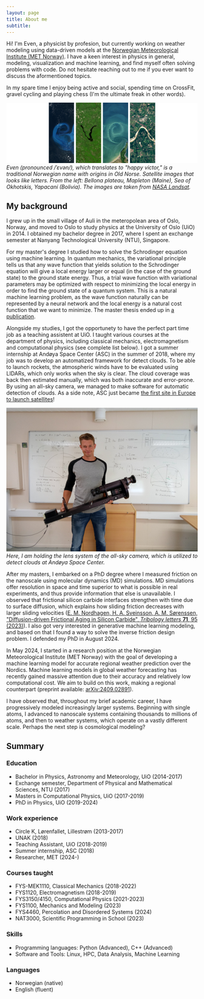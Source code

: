 ```yaml
---
layout: page
title: About me
subtitle:
---
```


Hi! I'm Even, a physicist by profesion, but currently working on weather modeling using data-driven models at the [Norwegian Meteorological Institute (MET Norway)](https://met.no/english). I have a keen interest in physics in general, modeling, visualization and machine learning, and find myself often solving problems with code. Do not hesitate reaching out to me if you ever want to discuss the aformentioned topics.

In my spare time I enjoy being active and social, spending time on CrossFit, gravel cycling and playing chess (I'm the ultimate freak in other words).

![Even](/assets/img/EVEN-2.png)
*Even (pronounced /ˈɛvən/), which translates to "happy victor," is a traditional Norwegian name with origins in Old Norse. Satellite images that looks like letters. From the left: Bellona plateau, Mapleton (Maine), Sea of Okhotskis, Yapacani (Bolivia). The images are taken from [NASA Landsat](https://landsat.gsfc.nasa.gov/apps/YourNameInLandsat-main/index.html).*

## My background
I grew up in the small village of Auli in the meteropolean area of Oslo, Norway, and moved to Oslo to study physics at the University of Oslo (UiO) in 2014. I obtained my bachelor degree in 2017, where I spent an exchange semester at Nanyang Technological University (NTU), Singapore.

For my master's degree I studied how to solve the Schrodinger equation using machine learning. In quantum mechanics, the variational principle tells us that any wave function that yields solution to the Schrodinger equation will give a local energy larger or equal (in the case of the ground state) to the ground state energy. Thus, a trial wave function with variational parameters may be optimized with respect to minimizing the local energy in order to find the ground state of a quantum system. This is a natural machine learning problem, as the wave function naturally can be represented by a neural network and the local energy is a natural cost function that we want to minimize. The master thesis ended up in [a publication](https://www.frontiersin.org/articles/10.3389/fphy.2023.1061580).

Alongside my studies, I got the opportunety to have the perfect part time job as a teaching assistent at UiO. I taught various courses at the department of physics, including classical mechanics, electromagnetism and computational physics (see complete list below). I got a summer internship at Andøya Space Center (ASC) in the summer of 2018, where my job was to develop an automatized framework for detect clouds. To be able to launch rockets, the atmospheric winds have to be evaluated using LIDARs, which only works when the sky is clear. The cloud coverage was back then estimated manually, which was both inaccurate and error-prone. By using an all-sky camera, we managed to make software for automatic detection of clouds. As a side note, ASC just became [the first site in Europe to launch satellites](https://andoyaspace.no/news-articles/andoya-spaceport-officially-opened/)!

![ASC](/assets/img/asc.jpg)
*Here, I am holding the lens system of the all-sky camera, which is utilized to detect clouds at Andøya Space Center.*

After my masters, I embarked on a PhD degree where I measured friction on the nanoscale using molecular dynamics (MD) simulations. MD simulations offer resolution in space and time superior to what is possible in real experiments, and thus provide information that else is unavailable. I observed that frictional silicon carbide interfaces strengthen with time due to surface diffusion, which explains how sliding friction decreases with larger sliding velocities ([E. M. Nordhagen, H. A. Sveinsson, A. M. Sørenssen, "Diffusion-driven Frictional Aging in Silicon Carbide", *Tribology letters* **71**, 95 (2023)](https://doi.org/10.1007/s11249-023-01762-z)). I also got very interested in generative machine learning modeling, and based on that I found a way to solve the inverse friction design problem. I defended my PhD in August 2024. 

In May 2024, I started in a research position at the Norwegian Meteorological Institute (MET Norway) with the goal of developing a machine learning model for accurate regional weather prediction over the Nordics. Machine learning models in global weather forecasting has recently gained massive attention due to their accuracy and relatively low computational cost. We aim to build on this work, making a regional counterpart (preprint available: [arXiv:2409.02891](https://arxiv.org/abs/2409.02891)).

I have observed that, throughout my brief academic career, I have progressively modeled increasingly larger systems. Beginning with single atoms, I advanced to nanoscale systems containing thousands to millions of atoms, and then to weather systems, which operate on a vastly different scale. Perhaps the next step is cosmological modeling?

## Summary
### Education

- Bachelor in Physics, Astronomy and Meteorology, UiO (2014-2017)
- Exchange semester, Department of Physical and Mathematical Sciences, NTU (2017)
- Masters in Computational Physics, UiO (2017-2019)
- PhD in Physics, UiO (2019-2024)

### Work experience

- Circle K, Lørenfallet, Lillestrøm (2013-2017)
- UNAK (2018)
- Teaching Assistant, UiO (2018-2019)
- Summer internship, ASC (2018)
- Researcher, MET (2024-)

### Courses taught
- FYS-MEK1110, Classical Mechanics (2018-2022)
- FYS1120, Electromagnetism (2018-2019)
- FYS3150/4150, Computational Physics (2021-2023)
- FYS1100, Mechanics and Modeling (2023)
- FYS4460, Percolation and Disordered Systems (2024)
- NAT3000, Scientific Programming in School (2023)

### Skills

- Programming languages: Python (Advanced), C++ (Advanced)
- Software and Tools: Linux, HPC, Data Analysis, Machine Learning

### Languages

- Norwegian (native)
- English (fluent)
